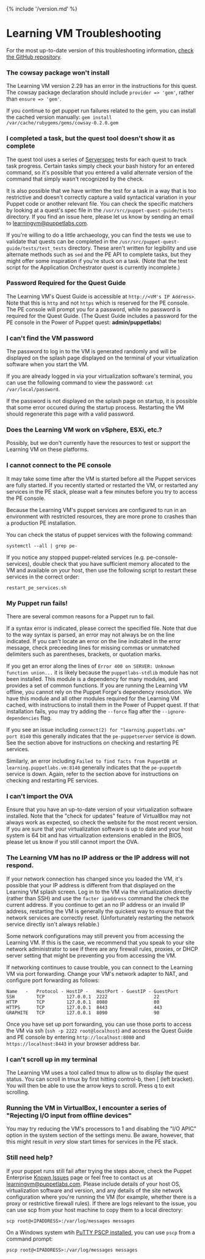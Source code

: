 {% include '/version.md' %}

# Learning VM Troubleshooting

For the most up-to-date version of this troubleshooting information, [check the
GitHub
repository](https://github.com/puppetlabs/puppet-quest-guide/blob/master/troubleshooting.md).

### The cowsay package won't install

The Learning VM version 2.29 has an error in the instructions for this quest.
The cowsay package declaration should include `provider => 'gem'`, rather than
`ensure => 'gem'`.

If you continue to get puppet run failures related to the gem, you can install
the cached version manually: `gem install
/var/cache/rubygems/gems/cowsay-0.2.0.gem`

### I completed a task, but the quest tool doesn't show it as complete

The quest tool uses a series of [Serverspec](http://serverspec.org/) tests for
each quest to track task progress. Certain tasks simply check your bash history
for an entered command, so it's possible that you entered a valid alternate
version of the command that simply wasn't recognized by the check.

It is also possible that we have written the test for a task in a way that is
too restrictive and doesn't correctly capture a valid syntactical variation in
your Puppet code or another relevant file. You can check the specific matchers
by looking at a quest's spec file in the `/usr/src/puppet-quest-guide/tests`
directory. If you find an issue here, please let us know by sending an email to
learningvm@puppetlabs.com.

If you're willing to do a little archaeology, you can find the tests we use to
validate that quests can be completed in the
`/usr/src/puppet-quest-guide/tests/test_tests` directory. These aren't written
for legibility and use alternate methods such as `sed` and the PE API to
complete tasks, but they might offer some inspiration if you're stuck on a
task. (Note that the test script for the Application Orchestrator quest is
currently incomplete.)

### Password Required for the Quest Guide

The Learning VM's Quest Guide is accessible at `http://<VM's IP Address>`. Note
that this is `http` and not `https` which is reserved for the PE console. The
PE console will prompt you for a password, while no password is required for
the Quest Guide.  (The Quest Guide includes a password for the PE console in
the Power of Puppet quest: **admin/puppetlabs**)

### I can't find the VM password

The password to log in to the VM is generated randomly and will be displayed on
the splash page displayed on the terminal of your virtualization software when
you start the VM.

If you are already logged in via your virtualization software's terminal, you
can use the following command to view the password: `cat /var/local/password`.

If the password is not displayed on the splash page on startup, it is possible
that some error occured during the startup process. Restarting the VM should
regenerate this page with a valid password.

### Does the Learning VM work on vSphere, ESXi, etc.?

Possibly, but we don't currently have the resources to test or support the
Learning VM on these platforms.

### I cannot connect to the PE console

It may take some time after the VM is started before all the Puppet services
are fully started. If you recently started or restarted the VM, or restarted
any services in the PE stack, please wait a few minutes before you try to
access the PE console.

Because the Learning VM's puppet services are configured to run in an
environment with restricted resources, they are more prone to crashes than a
production PE installation.

You can check the status of puppet services with the following command:

    systemctl --all | grep pe-

If you notice any stopped puppet-related services (e.g. pe-console-services),
double check that you have sufficient memory allocated to the VM and available
on your host, then use the following script to restart these services in the
correct order:

    restart_pe_services.sh

### My Puppet run fails!

There are several common reasons for a Puppet run to fail.

If a syntax error is indicated, please correct the specified file. Note that
due to the way syntax is parsed, an error may not always be on the line
indicated. If you can't locate an error on the line indicated in the error
message, check preceeding lines for missing commas or unmatched delimiters such
as parentheses, brackets, or quotation marks.

If you get an error along the lines of `Error 400 on SERVER: Unknown function
union...` it is likely because the `puppetlabs-stdlib` module has not been
installed. This module is a dependency for many modules, and provides a set of
common functions. If you are running the Learning VM offline, you cannot rely
on the Puppet Forge's dependency resolution. We have this module and all other
modules required for the Learning VM cached, with instructions to install them
in the Power of Puppet quest. If that installation fails, you may try adding
the `--force` flag after the `--ignore-dependencies` flag.

If you see an issue including `connect(2) for "learning.puppetlabs.vm" port
8140` this generally indicates that the `pe-puppetserver` service is down. See
the section above for instructions on checking and restarting PE services.

Similarly, an error including `Failed to find facts from PuppetDB at
learning.puppetlabs.vm:8140` generally indicates that the `pe-puppetdb` service
is down. Again, refer to the section above for instructions on checking and
restarting PE services.

### I can't import the OVA

Ensure that you have an up-to-date version of your virtualization software
installed.  Note that the "check for updates" feature of VirtualBox may not
always work as expected, so check the website for the most recent version. If
you are sure that your virtualization software is up to date and your host
system is 64 bit and has virtualization extensions enabled in the BIOS, please
let us know if you still cannot import the OVA.

### The Learning VM has no IP address or the IP address will not respond.

If your network connection has changed since you loaded the VM, it's possible
that your IP address is different from that displayed on the Learning VM splash
screen. Log in to the VM via the virtualization directly (rather than SSH) and
use the `facter ipaddress` command the check the current address. If you
continue to get an no IP address or an invalid IP address, restarting the VM is
generally the quickest way to ensure that the network services are correctly
reset. (Unfortunately restarting the network service directly isn't always
reliable.)

Some network configurations may still prevent you from accessing the Learning
VM. If this is the case, we recommend that you speak to your site network
administrator to see if there are any firewall rules, proxies, or DHCP server
setting that might be preventing you from accessing the VM.

If networking continues to cause trouble, you can connect to the Learning VM
via port forwarding. Change your VM's network adapter to NAT, and configure
port forwarding as follows:

```
Name   -   Protocol - HostIP -   HostPort - GuestIP - GuestPort
SSH        TCP        127.0.0.1  2222                 22
HTTP       TCP        127.0.0.1  8080                 80
HTTPS      TCP        127.0.0.1  8443                 443
GRAPHITE   TCP        127.0.0.1  8090                 90
```

Once you have set up port forwarding, you can use those ports to access the VM
via ssh (`ssh -p 2222 root@localhost`) and access the Quest Guide and PE
console by entering `http://localhost:8080` and `https://localhost:8443` in
your browser address bar.

### I can't scroll up in my terminal

The Learning VM uses a tool called tmux to allow us to display the quest
status. You can scroll in tmux by first hitting control-b, then [ (left
bracket). You will then be able to use the arrow keys to scroll. Press q to
exit scrolling.

### Running the VM in VirtualBox, I encounter a series of "Rejecting I/O input from offline devices"

You may try reducing the VM's processors to 1 and disabling the "I/O APIC"
option in the system section of the settings menu. Be aware, however, that
this might result in *very* slow start times for services in the PE stack.

### Still need help?

If your puppet runs still fail after trying the steps above, check the Puppet
Enterprise [Known
Issues](https://docs.puppetlabs.com/pe/latest/release_notes_known_issues.html)
page or feel free to contact us at learningvm@puppetlabs.com. Please include
details of your host OS, virtualization software and version, and any details
of the site network configuration where you're running the VM (for example,
whether there is a proxy or restrictive firewall rules). If there are logs
relevant to the issue, you can use scp from your host machine to copy them to
a local directory:

    scp root@<IPADDRESS>:/var/log/messages messages

On a Windows system wtih [PuTTY PSCP
installed](http://tartarus.org/~simon/putty-snapshots/htmldoc/Chapter5.html#pscp),
you can use `pscp` from a command prompt:

    pscp root@<IPADDRESS>:/var/log/messages messages

